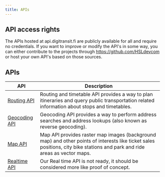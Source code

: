 ```yaml
---
title: APIs
---
```


## API access rights

The APIs hosted at api.digitransit.fi are publicly available for all and require no credentials. If you want to improve or modify the API's in some way, you can either contribute to the projects through https://github.com/HSLdevcom or host your own API's based on those sources.

## APIs
| API                               | Description                     |
|---------------------------------------|---------------------------------|
| [Routing API](./1-routing-api/)       | Routing and timetable API provides a way to plan itineraries and query public transportation related information about stops and timetables.
| [Geocoding API](./2-geocoding-api/)   | Geocoding API provides a way to perform address searches and address lookups (also known as reverse geocoding).
| [Map API](./3-map-api/)               | Map API provides raster map images (background map) and other points of interests like ticket sales positions, city bike stations and park and ride areas as vector maps.
| [Realtime API](./4-realtime-api/)     | Our Real time API is not ready, it should be considered more like proof of concept.

